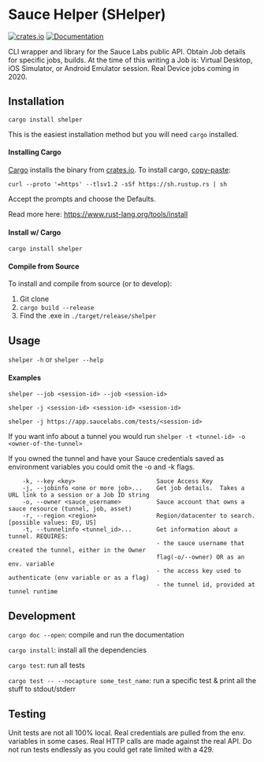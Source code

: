 # Sauce Helper (SHelper)

[![crates.io](https://img.shields.io/crates/v/shelper.svg)](https://crates.io/crates/shelper)
[![Documentation](https://docs.rs/shelper/badge.svg)](https://docs.rs/shelper)

CLI wrapper and library for the Sauce Labs public API.  Obtain Job details for specific jobs, builds.  At the time of this writing a Job is: Virtual Desktop, iOS Simulator, or Android Emulator session. Real Device jobs coming in 2020.

## Installation
`cargo install shelper`

This is the easiest installation method but you will need `cargo` installed. 

#### Installing Cargo
[Cargo](https://doc.rust-lang.org/cargo/getting-started/installation.html) installs the binary from [crates.io](https://crates.io/crates/shelper).  To install cargo, [copy-paste](https://orly-appstore.herokuapp.com/generate?title=Blindly%20copy-pasting%20shell%20scripts&top_text=what%20could%20go%20wrong%3F&author=sudo%20!!&image_code=16&theme=2&guide_text=The%20Whoops%20Edition&guide_text_placement=bottom_right):

```curl --proto '=https' --tlsv1.2 -sSf https://sh.rustup.rs | sh```

Accept the prompts and choose the Defaults.

Read more here: https://www.rust-lang.org/tools/install

#### Install w/ Cargo

```cargo install shelper```

#### Compile from Source
To install and compile from source (or to develop):
1. Git clone
2. `cargo build --release`
3. Find the .exe in `./target/release/shelper`

## Usage
`shelper -h` or `shelper --help`

#### Examples
`shelper --job <session-id> --job <session-id>` 

`shelper -j <session-id> <session-id> <session-id>`

`shelper -j https://app.saucelabs.com/tests/<session-id>`

If you want info about a tunnel you would run
`shelper -t <tunnel-id> -o <owner-of-the-tunnel>`

If you owned the tunnel and have your Sauce credentials saved as environment variables you could omit the -o and -k
flags.

```
    -k, --key <key>                       Sauce Access Key
    -j, --jobinfo <one or more job>...    Get job details.  Takes a URL link to a session or a Job ID string
    -o, --owner <sauce_username>          Sauce account that owns a sauce resource (tunnel, job, asset)
    -r, --region <region>                 Region/datacenter to search. [possible values: EU, US]
    -t, --tunnelinfo <tunnel_id>...       Get information about a tunnel. REQUIRES:
                                          - the sauce username that created the tunnel, either in the Owner
                                          flag(-o/--owner) OR as an env. variable
                                          - the access key used to authenticate (env variable or as a flag)
                                          - the tunnel id, provided at tunnel runtime
```

## Development
`cargo doc --open`: compile and run the documentation

`cargo install`: install all the dependencies

`cargo test`: run all tests

`cargo test -- --nocapture some_test_name`: run a specific test & print all the stuff to stdout/stderr

## Testing
Unit tests are not all 100% local. Real credentials are pulled from the env. variables in some cases.  Real HTTP calls are made against the real API.  Do not run tests endlessly as you could get rate limited with a 429.
